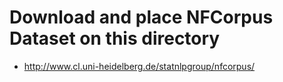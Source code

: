 # Download and place NFCorpus Dataset on this directory
 - http://www.cl.uni-heidelberg.de/statnlpgroup/nfcorpus/